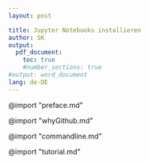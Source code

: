 ```yaml
---
layout: post

title: Jupyter Notebooks installieren
author: SK
output:
  pdf_document:
    toc: true
    #number_sections: true
#output: word_document
lang: de-DE
---
```


@import "preface.md"

@import "whyGithub.md"

@import "commandline.md"

@import "tutorial.md"
